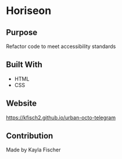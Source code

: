 # Horiseon

## Purpose
Refactor code to meet accessibility standards

## Built With
* HTML
* CSS

## Website
https://kfisch2.github.io/urban-octo-telegram




## Contribution
Made by Kayla Fischer

